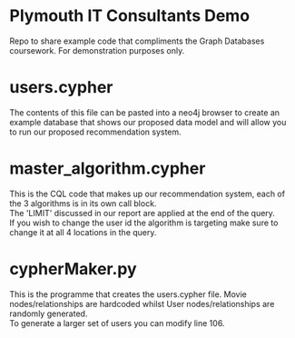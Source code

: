 # Plymouth IT Consultants Demo
Repo to share example code that compliments the Graph Databases coursework. For demonstration purposes only.
# users.cypher
The contents of this file can be pasted into a neo4j browser to create an example database that shows our proposed data model and will allow you to run our proposed recommendation system.  
# master_algorithm.cypher
This is the CQL code that makes up our recommendation system, each of the 3 algorithms is in its own call block.  
The 'LIMIT' discussed in our report are applied at the end of the query.  
If you wish to change the user id the algorithm is targeting make sure to change it at all 4 locations in the query.  
# cypherMaker.py
  This is the programme that creates the users.cypher file. Movie nodes/relationships are hardcoded whilst User nodes/relationships are randomly generated.  
  To generate a larger set of users you can modify line 106.
